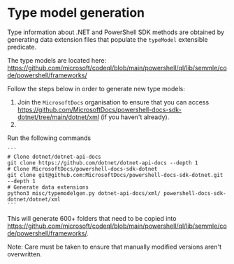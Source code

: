 
# Type model generation

Type information about .NET and PowerShell SDK methods are obtained by generating data extension files that populate the `typeModel` extensible predicate.

The type models are located here: https://github.com/microsoft/codeql/blob/main/powershell/ql/lib/semmle/code/powershell/frameworks/

Follow the steps below in order to generate new type models:
1. Join the `MicrosoftDocs` organisation to ensure that you can access https://github.com/MicrosoftDocs/powershell-docs-sdk-dotnet/tree/main/dotnet/xml (if you haven't already).
2.
Run the following commands

    ```
    # Clone dotnet/dotnet-api-docs
    git clone https://github.com/dotnet/dotnet-api-docs --depth 1
    # Clone MicrosoftDocs/powershell-docs-sdk-dotnet
    git clone git@github.com:MicrosoftDocs/powershell-docs-sdk-dotnet.git --depth 1
    # Generate data extensions
    python3 misc/typemodelgen.py dotnet-api-docs/xml/ powershell-docs-sdk-dotnet/dotnet/xml
    ```
This will generate 600+ folders that need to be copied into https://github.com/microsoft/codeql/blob/main/powershell/ql/lib/semmle/code/powershell/frameworks/.

Note: Care must be taken to ensure that manually modified versions aren't overwritten.